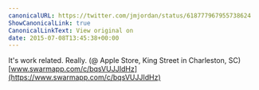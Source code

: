 ```yaml
---
canonicalURL: https://twitter.com/jmjordan/status/618777967955738624
ShowCanonicalLink: true
CanonicalLinkText: View original on
date: 2015-07-08T13:45:38+00:00
---
```

It's work related. Really. (@ Apple Store, King Street in Charleston, SC) [www.swarmapp.com/c/bqsVUJJIdHz](https://www.swarmapp.com/c/bqsVUJJIdHz)